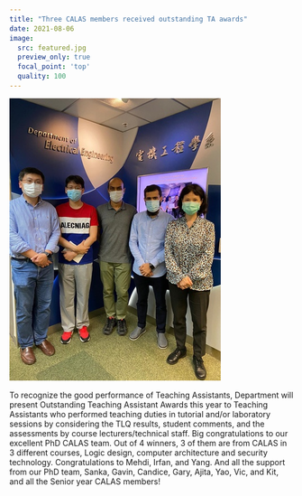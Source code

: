```yaml
---
title: "Three CALAS members received outstanding TA awards"
date: 2021-08-06
image:
  src: featured.jpg
  preview_only: true
  focal_point: 'top'
  quality: 100
---
```


<!--more-->

![](image.jpg)

To recognize the good performance of Teaching Assistants, Department will present Outstanding Teaching Assistant Awards this year to Teaching Assistants who performed teaching duties in tutorial and/or laboratory sessions by considering the TLQ results, student comments, and the assessments by course lecturers/technical staff. Big congratulations to our excellent PhD CALAS team. Out of 4 winners, 3 of them are from CALAS in 3 different courses, Logic design, computer architecture and security technology. Congratulations to Mehdi, Irfan, and Yang. And all the support from our PhD team, Sanka, Gavin, Candice, Gary, Ajita, Yao, Vic, and Kit, and all the Senior year CALAS members!